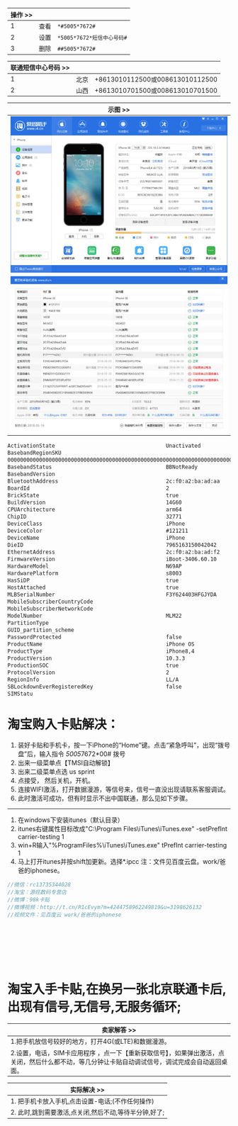 
| 操作 >> |  |  |
| --- | --- | --- |
| 1 | 查看 | `*#5005*7672#` |
| 2 | 设置 | `*5005*7672*短信中心号码#` |
| 3 | 删除 | `##5005*7672#` |

| 联通短信中心号码 >> |  |  |
| --- | --- | --- |
| 1 | 北京 | +8613010112500或008613010112500 |
| 2 | 山西 | +8613010701500或008613010701500  |

| 示图 >> |
| --- |
| ![](assets/卡贴-1901deaa.png) |
| ![](assets/卡贴-25aae29f.png) |



```
ActivationState                                   Unactivated
BasebandRegionSKU                                 00000000000000000000000000000000000000000000000000000000000000000000000000000000000000000000000000000000000000000000000000000000
BasebandStatus                                    BBNotReady
BasebandVersion                                   
BluetoothAddress                                  2c:f0:a2:ba:ad:aa
BoardId                                           2
BrickState                                        true
BuildVersion                                      14G60
CPUArchitecture                                   arm64
ChipID                                            32771
DeviceClass                                       iPhone
DeviceColor                                       #121211
DeviceName                                        iPhone
DieID                                             7965163150042042
EthernetAddress                                   2c:f0:a2:ba:ad:f2
FirmwareVersion                                   iBoot-3406.60.10
HardwareModel                                     N69AP
HardwarePlatform                                  s8003
HasSiDP                                           true
HostAttached                                      true
MLBSerialNumber                                   F3Y624403HFGJYDA
MobileSubscriberCountryCode                       
MobileSubscriberNetworkCode                       
ModelNumber                                       MLM22
PartitionType                                     GUID_partition_scheme
PasswordProtected                                 false
ProductName                                       iPhone OS
ProductType                                       iPhone8,4
ProductVersion                                    10.3.3
ProductionSOC                                     true
ProtocolVersion                                   2
RegionInfo                                        LL/A
SBLockdownEverRegisteredKey                       false
SIMStatu
```


# 淘宝购入卡贴解决：


1. 装好卡贴和手机卡，按一下iPhone的“Home”键。点击“紧急呼叫”，出现“拨号盘”后，输入指令 *5005*7672*00# 拨号
2. 出来一级菜单点【TMSI自动解锁】
3. 出来二级菜单点选 us sprint
4. 点接受， 然后关机，开机。
5. 连接WIFI激活，打开数据漫游，等信号来，信号一直没出现请联系客服调试。
6. 此时激活可成功，但有时显示不出中国联通，那么见如下步骤。

***

1. 在windows下安装itunes（默认目录）
2. itunes右键属性目标改成"C:\Program Files\iTunes\iTunes.exe" -setPrefInt carrier-testing 1
3. win+R输入"%ProgramFiles%\iTunes\iTunes.exe" tPrefInt carrier-testing 1
4. 马上打开itunes并按shift加更新。选择*.ipcc 注：文件见百度云盘。work/爸爸的iphonese。

```java
//微信：rc13735344028
//淘宝：源旺数码专营店
//微博：98k卡贴
//微博视频：http://t.cn/R1cEvym?m=4244758962249819&u=3198626132
//视频文件：见百度云 work/爸爸的iphonese
```



<br><br><br><br><br>



# 淘宝入手卡贴,在换另一张北京联通卡后,出现有信号,无信号,无服务循环;

| 卖家解答 >> |
| --- |
| 1.把手机放信号较好的地方，打开4G(或LTE)和数据漫游。 |
| 2.设置，电话，SIM卡应用程序 ，点一下【重新获取信号】，如果弹出激活，点关闭，然后什么都不动，等几分钟让卡贴自动调试信号，调试完成会自动返回桌面。 |


| 实际解决 >> |
| --- |
| 1. 把手机卡放入手机,点击设置-电话;(不作任何操作) |
| 2. 此时,跳到需要激活,点关闭,然后不动,等待半分钟,好了; |
